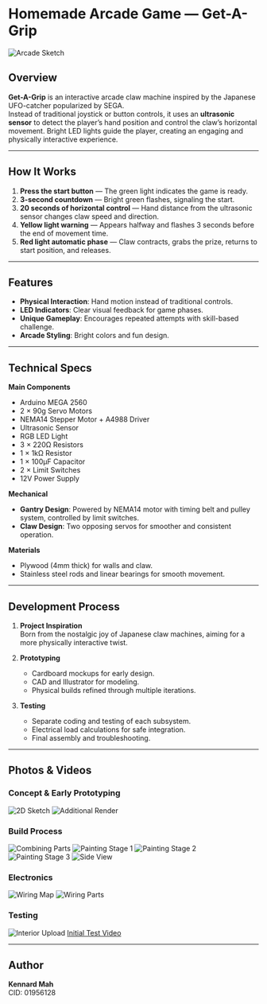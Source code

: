 # Homemade Arcade Game — Get-A-Grip

![Arcade Sketch](assets/2D%20sketching.png)

## Overview
**Get-A-Grip** is an interactive arcade claw machine inspired by the Japanese UFO-catcher popularized by SEGA.  
Instead of traditional joystick or button controls, it uses an **ultrasonic sensor** to detect the player’s hand position and control the claw’s horizontal movement. Bright LED lights guide the player, creating an engaging and physically interactive experience.

---

## How It Works
1. **Press the start button** — The green light indicates the game is ready.
2. **3-second countdown** — Bright green flashes, signaling the start.
3. **20 seconds of horizontal control** — Hand distance from the ultrasonic sensor changes claw speed and direction.
4. **Yellow light warning** — Appears halfway and flashes 3 seconds before the end of movement time.
5. **Red light automatic phase** — Claw contracts, grabs the prize, returns to start position, and releases.

---

## Features
- **Physical Interaction**: Hand motion instead of traditional controls.
- **LED Indicators**: Clear visual feedback for game phases.
- **Unique Gameplay**: Encourages repeated attempts with skill-based challenge.
- **Arcade Styling**: Bright colors and fun design.

---

## Technical Specs

**Main Components**
- Arduino MEGA 2560
- 2 × 90g Servo Motors
- NEMA14 Stepper Motor + A4988 Driver
- Ultrasonic Sensor
- RGB LED Light
- 3 × 220Ω Resistors
- 1 × 1kΩ Resistor
- 1 × 100μF Capacitor
- 2 × Limit Switches
- 12V Power Supply

**Mechanical**
- **Gantry Design**: Powered by NEMA14 motor with timing belt and pulley system, controlled by limit switches.
- **Claw Design**: Two opposing servos for smoother and consistent operation.

**Materials**
- Plywood (4mm thick) for walls and claw.
- Stainless steel rods and linear bearings for smooth movement.

---

## Development Process
1. **Project Inspiration**  
   Born from the nostalgic joy of Japanese claw machines, aiming for a more physically interactive twist.
   
2. **Prototyping**  
   - Cardboard mockups for early design.
   - CAD and Illustrator for modeling.
   - Physical builds refined through multiple iterations.

3. **Testing**  
   - Separate coding and testing of each subsystem.
   - Electrical load calculations for safe integration.
   - Final assembly and troubleshooting.

---

## Photos & Videos

### Concept & Early Prototyping
![2D Sketch](assets/2D%20sketching.png)
![Additional Render](assets/additional_cadrender.png)

### Build Process
![Combining Parts](assets/combining_parts.png)
![Painting Stage 1](assets/painting1.png)
![Painting Stage 2](assets/painting2.png)
![Painting Stage 3](assets/painting3.png)
![Side View](assets/sideview.png)

### Electronics
![Wiring Map](assets/wiring_map.png)
![Wiring Parts](assets/wiring_parts.png)

### Testing
![Interior Upload](assets/IMG_9709.HEIC)
[Initial Test Video](assets/initial_test.mov)

---

## Author
**Kennard Mah**  
CID: 01956128
